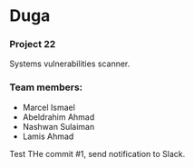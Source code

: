 # Duga
### Project 22
Systems vulnerabilities scanner.
### Team members:
* Marcel Ismael
* Abeldrahim Ahmad
* Nashwan Sulaiman
* Lamis Ahmad

Test THe commit #1, send notification to Slack.
